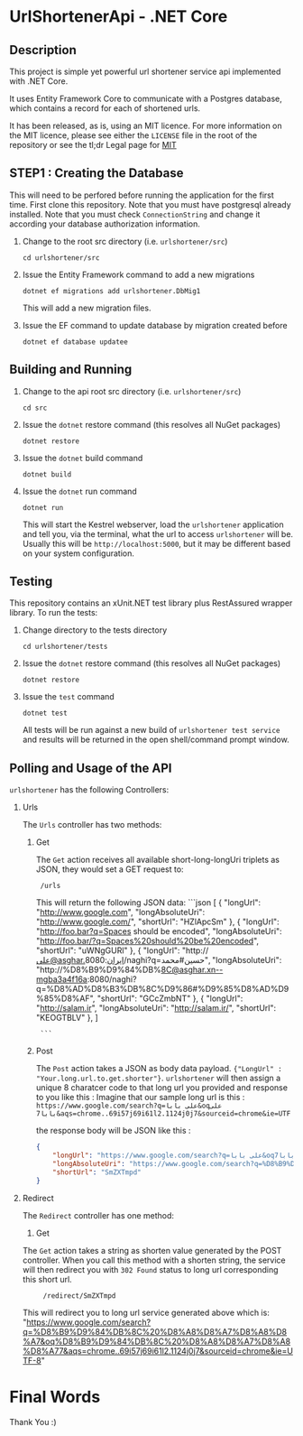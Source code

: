 # UrlShortenerApi - .NET Core

## Description

This project is simple yet powerful url shortener service api implemented with .NET Core.

It uses Entity Framework Core to communicate with a Postgres database, which contains a record for each of shortened urls. 

It has been released, as is, using an MIT licence. For more information on the MIT licence, please see either the `LICENSE` file in the root of the repository or see the tl;dr Legal page for [MIT](https://tldrlegal.com/license/mit-license)


## STEP1 : Creating the Database

This will need to be perfored before running the application for the first time.
First clone this repository.
Note that you must have postgresql already installed.
Note that you must check `ConnectionString` and change it according your database authorization information.

1. Change to the root src directory (i.e. `urlshortener/src`)

    `cd urlshortener/src`

2. Issue the Entity Framework command to add a new migrations

    `dotnet ef migrations add urlshortener.DbMig1`

    This will add a new migration files.

3. Issue the EF command to update database by migration created before

    `dotnet ef database updatee`

## Building and Running

1. Change to the api root src directory (i.e. `urlshortener/src`)

    `cd src`

2. Issue the `dotnet` restore command (this resolves all NuGet packages)

    `dotnet restore`

3. Issue the `dotnet` build command

    `dotnet build`

4. Issue the `dotnet` run command

    `dotnet run`

    This will start the Kestrel webserver, load the `urlshortener` application and tell you, via the terminal, what the url to access `urlshortener` will be. Usually this will be `http://localhost:5000`, but it may be different based on your system configuration.

## Testing

This repository contains an xUnit.NET test library plus RestAssured wrapper library. To run the tests:

1. Change directory to the tests directory

    `cd urlshortener/tests`

2. Issue the `dotnet` restore command (this resolves all NuGet packages)

    `dotnet restore`

3. Issue the `test` command

    `dotnet test`

    All tests will be run against a new build of `urlshortener test service` and results will be returned in the open shell/command prompt window.

## Polling and Usage of the API

`urlshortener` has the following Controllers:

1. Urls

    The `Urls` controller has two methods:

    1. Get

        The `Get` action receives all available short-long-longUri triplets as JSON, they would set a GET request to:

            /urls
        
        This will return the following JSON data:
            ```json
            [
                {
                    "longUrl": "http://www.google.com",
                    "longAbsoluteUri": "http://www.google.com/",
                    "shortUrl": "HZlApcSm"
                },
                {
                    "longUrl": "http://foo.bar?q=Spaces should be encoded",
                    "longAbsoluteUri": "http://foo.bar/?q=Spaces%20should%20be%20encoded",
                    "shortUrl": "uWNgGURl"
                },
                {
                    "longUrl": "http://علی@asghar.ایران:8080/naghi?q=حسین#محمد",
                    "longAbsoluteUri": "http://%D8%B9%D9%84%DB%8C@asghar.xn--mgba3a4f16a:8080/naghi?q=%D8%AD%D8%B3%DB%8C%D9%86#%D9%85%D8%AD%D9%85%D8%AF",
                    "shortUrl": "GCcZmbNT"
                },
                {
                    "longUrl": "http://salam.ir",
                    "longAbsoluteUri": "http://salam.ir/",
                    "shortUrl": "KEOGTBLV"
                },
            ]

            ```
    2. Post

        The `Post` action takes a JSON as body data payload. `{"LongUrl" : "Your.long.url.to.get.shorter"}`. `urlshortener` will then assign a unique 8 charatcer code to that long url you provided and response to you like this :
        Imagine that our sample long url is this : `https://www.google.com/search?q=علی بابا&oqعلی بابا7&aqs=chrome..69i57j69i61l2.1124j0j7&sourceid=chrome&ie=UTF`

        the response body will be JSON like this :
        ```json
        {
            "longUrl": "https://www.google.com/search?q=علی بابا&oqعلی بابا7&aqs=chrome..69i57j69i61l2.1124j0j7&sourceid=chrome&ie=UTF-8",
            "longAbsoluteUri": "https://www.google.com/search?q=%D8%B9%D9%84%DB%8C%20%D8%A8%D8%A7%D8%A8%D8%A7&oq%D8%B9%D9%84%DB%8C%20%D8%A8%D8%A7%D8%A8%D8%A77&aqs=chrome..69i57j69i61l2.1124j0j7&sourceid=chrome&ie=UTF-8",
            "shortUrl": "SmZXTmpd"
        }
        ```


2. Redirect

   The `Redirect` controller has one method:

   1. Get

    The `Get` action takes a string as shorten value generated by the POST controller.
    When you call this method with a shorten string, the service will then redirect you with `302 Found` status to long url corresponding this short url. 

            /redirect/SmZXTmpd
    
    This will redirect you to long url service generated above which is:
            "https://www.google.com/search?q=%D8%B9%D9%84%DB%8C%20%D8%A8%D8%A7%D8%A8%D8%A7&oq%D8%B9%D9%84%DB%8C%20%D8%A8%D8%A7%D8%A8%D8%A77&aqs=chrome..69i57j69i61l2.1124j0j7&sourceid=chrome&ie=UTF-8"
            

# Final Words
Thank You :)